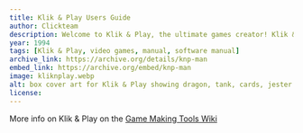 ```yaml
---
title: Klik & Play Users Guide
author: Clickteam
description: Welcome to Klik & Play, the ultimate games creator! Klik & Play is all you need to create amazing Windows/Macintosh games and presentations, without having to know a thing about programming. 
year: 1994
tags: [Klik & Play, video games, manual, software manual]
archive_link: https://archive.org/details/knp-man
embed_link: https://archive.org/embed/knp-man
image: kliknplay.webp
alt: box cover art for Klik & Play showing dragon, tank, cards, jester and more items exploding out of a computer mouse
license: 
---
```


More info on Klik & Play on the [Game Making Tools Wiki](https://gamemaking.tools/wiki/index.php/Klik_%26_Play)
